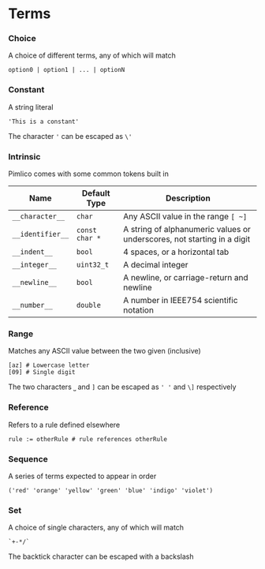 # Terms

### Choice

A choice of different terms, any of which will match

```
option0 | option1 | ... | optionN
```

### Constant

A string literal

```
'This is a constant'
```

The character `'` can be escaped as `\'`

### Intrinsic

Pimlico comes with some common tokens built in

Name             | Default Type   | Description
-----------------|----------------|---
`__character__`  | `char`         | Any ASCII value in the range `[ ~]`
`__identifier__` | `const char *` | A string of alphanumeric values or underscores, not starting in a digit
`__indent__`     | `bool`         | 4 spaces, or a horizontal tab
`__integer__`    | `uint32_t`     | A decimal integer
`__newline__`    | `bool`         | A newline, or carriage-return and newline
`__number__`     | `double`       | A number in IEEE754 scientific notation

### Range

Matches any ASCII value between the two given (inclusive)

```
[az] # Lowercase letter
[09] # Single digit
```

The two characters `⎵` and `]` can be escaped as `' '` and `\]` respectively

### Reference

Refers to a rule defined elsewhere

```
rule := otherRule # rule references otherRule
```

### Sequence

A series of terms expected to appear in order

```
('red' 'orange' 'yellow' 'green' 'blue' 'indigo' 'violet')
```

### Set

A choice of single characters, any of which will match

```
`+-*/`
```

The backtick character can be escaped with a backslash